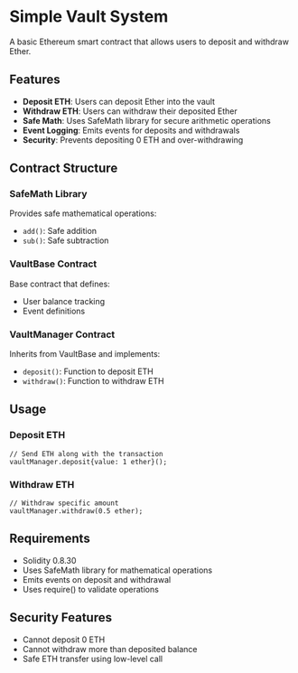 # Simple Vault System

A basic Ethereum smart contract that allows users to deposit and withdraw Ether.

## Features

- **Deposit ETH**: Users can deposit Ether into the vault
- **Withdraw ETH**: Users can withdraw their deposited Ether
- **Safe Math**: Uses SafeMath library for secure arithmetic operations
- **Event Logging**: Emits events for deposits and withdrawals
- **Security**: Prevents depositing 0 ETH and over-withdrawing

## Contract Structure

### SafeMath Library
Provides safe mathematical operations:
- `add()`: Safe addition
- `sub()`: Safe subtraction

### VaultBase Contract
Base contract that defines:
- User balance tracking
- Event definitions

### VaultManager Contract
Inherits from VaultBase and implements:
- `deposit()`: Function to deposit ETH
- `withdraw()`: Function to withdraw ETH

## Usage

### Deposit ETH
```solidity
// Send ETH along with the transaction
vaultManager.deposit{value: 1 ether}();
```

### Withdraw ETH
```solidity
// Withdraw specific amount
vaultManager.withdraw(0.5 ether);
```

## Requirements

- Solidity 0.8.30
- Uses SafeMath library for mathematical operations
- Emits events on deposit and withdrawal
- Uses require() to validate operations

## Security Features

- Cannot deposit 0 ETH
- Cannot withdraw more than deposited balance
- Safe ETH transfer using low-level call
